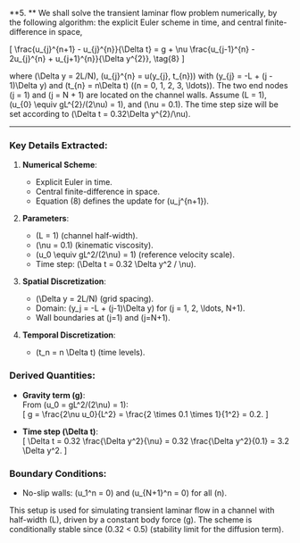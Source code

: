 **5. ** We shall solve the transient laminar flow problem numerically, by the following algorithm: the explicit Euler scheme in time, and central finite-difference in space,

\[
\frac{u_{j}^{n+1} - u_{j}^{n}}{\Delta t} = g + \nu \frac{u_{j-1}^{n} - 2u_{j}^{n} + u_{j+1}^{n}}{\Delta y^{2}},
\tag{8}
\]

where \(\Delta y = 2L/N\), \(u_{j}^{n} = u(y_{j}, t_{n})\) with \(y_{j} = -L + (j - 1)\Delta y\) and \(t_{n} = n\Delta t\) (\(n = 0, 1, 2, 3, \ldots\)). The two end nodes \(j = 1\) and \(j = N + 1\) are located on the channel walls. Assume \(L = 1\), \(u_{0} \equiv gL^{2}/(2\nu) = 1\), and \(\nu = 0.1\). The time step size will be set according to \(\Delta t = 0.32\Delta y^{2}/\nu\).

---

### Key Details Extracted:
1. **Numerical Scheme**:  
   - Explicit Euler in time.
   - Central finite-difference in space.
   - Equation (8) defines the update for \(u_j^{n+1}\).

2. **Parameters**:  
   - \(L = 1\) (channel half-width).
   - \(\nu = 0.1\) (kinematic viscosity).
   - \(u_0 \equiv gL^2/(2\nu) = 1\) (reference velocity scale).
   - Time step: \(\Delta t = 0.32 \Delta y^2 / \nu\).

3. **Spatial Discretization**:  
   - \(\Delta y = 2L/N\) (grid spacing).
   - Domain: \(y_j = -L + (j-1)\Delta y\) for \(j = 1, 2, \ldots, N+1\).
   - Wall boundaries at \(j=1\) and \(j=N+1\).

4. **Temporal Discretization**:  
   - \(t_n = n \Delta t\) (time levels).

### Derived Quantities:
- **Gravity term \(g\)**:  
  From \(u_0 = gL^2/(2\nu) = 1\):  
  \[
  g = \frac{2\nu u_0}{L^2} = \frac{2 \times 0.1 \times 1}{1^2} = 0.2.
  \]
  
- **Time step \(\Delta t\)**:  
  \[
  \Delta t = 0.32 \frac{\Delta y^2}{\nu} = 0.32 \frac{\Delta y^2}{0.1} = 3.2 \Delta y^2.
  \]

### Boundary Conditions:
- No-slip walls: \(u_1^n = 0\) and \(u_{N+1}^n = 0\) for all \(n\).

This setup is used for simulating transient laminar flow in a channel with half-width \(L\), driven by a constant body force \(g\). The scheme is conditionally stable since \(0.32 < 0.5\) (stability limit for the diffusion term).
